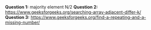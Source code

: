 **Question 1:** majority element N/2
**Question 2:** https://www.geeksforgeeks.org/searching-array-adjacent-differ-k/
**Question 3:** https://www.geeksforgeeks.org/find-a-repeating-and-a-missing-number/
